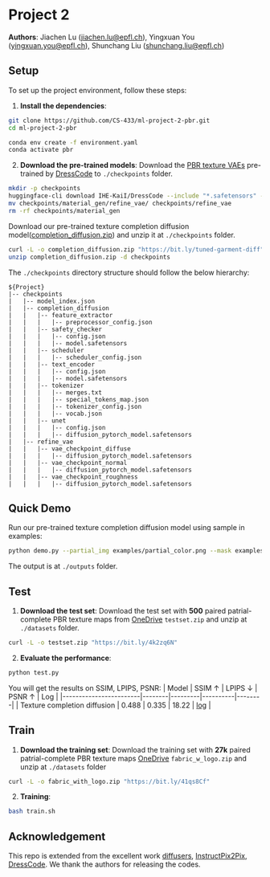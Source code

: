 # Project 2

**Authors**: Jiachen Lu (jiachen.lu@epfl.ch), Yingxuan You (yingxuan.you@epfl.ch), Shunchang Liu (shunchang.liu@epfl.ch)

## Setup

To set up the project environment, follow these steps:

1. **Install the dependencies**:
```bash
git clone https://github.com/CS-433/ml-project-2-pbr.git
cd ml-project-2-pbr

conda env create -f environment.yaml
conda activate pbr
```
2. **Download the pre-trained models**:
Download the [PBR texture VAEs](https://huggingface.co/IHe-KaiI/DressCode/tree/main/material_gen) pre-trained by [DressCode](https://github.com/IHe-KaiI/DressCode) to ```./checkpoints``` folder.

```bash
mkdir -p checkpoints
huggingface-cli download IHE-KaiI/DressCode --include "*.safetensors" --local-dir ./checkpoints
mv checkpoints/material_gen/refine_vae/ checkpoints/refine_vae
rm -rf checkpoints/material_gen
```

Download our pre-trained texture completion diffusion model([completion_diffusion.zip](https://1drv.ms/f/c/d70f26d613e83858/ErrnQtxxg6ZKjIDdLQYJu6cBMCjvf1ZvNnacwrhAE-S3UQ?e=YBaKl4)) and unzip it at ```./checkpoints``` folder.

```bash
curl -L -o completion_diffusion.zip "https://bit.ly/tuned-garment-diff"
unzip completion_diffusion.zip -d checkpoints
```

The ```./checkpoints``` directory structure should follow the below hierarchy:
```
${Project}  
|-- checkpoints  
|   |-- model_index.json
|   |-- completion_diffusion
|   |   |-- feature_extractor
|   |   |   |-- preprocessor_config.json
|   |   |-- safety_checker
|   |   |   |-- config.json
|   |   |   |-- model.safetensors
|   |   |-- scheduler
|   |   |   |-- scheduler_config.json
|   |   |-- text_encoder
|   |   |   |-- config.json
|   |   |   |-- model.safetensors
|   |   |-- tokenizer
|   |   |   |-- merges.txt
|   |   |   |-- special_tokens_map.json
|   |   |   |-- tokenizer_config.json
|   |   |   |-- vocab.json
|   |   |-- unet
|   |   |   |-- config.json
|   |   |   |-- diffusion_pytorch_model.safetensors
|   |-- refine_vae
|   |   |-- vae_checkpoint_diffuse
|   |   |   |-- diffusion_pytorch_model.safetensors
|   |   |-- vae_checkpoint_normal
|   |   |   |-- diffusion_pytorch_model.safetensors
|   |   |-- vae_checkpoint_roughness
|   |   |   |-- diffusion_pytorch_model.safetensors
```

## Quick Demo
Run our pre-trained texture completion diffusion model using sample in examples:
```bash
python demo.py --partial_img examples/partial_color.png --mask examples/mask.png
```
The output is at `./outputs` folder.

## Test
1. **Download the test set**:
Download the test set with **500** paired patrial-complete PBR texture maps from [OneDrive](https://1drv.ms/f/c/d70f26d613e83858/ErrnQtxxg6ZKjIDdLQYJu6cBMCjvf1ZvNnacwrhAE-S3UQ?e=nd1okN) ```testset.zip``` and unzip at ```./datasets``` folder.

```bash
curl -L -o testset.zip "https://bit.ly/4k2zq6N"
```

2. **Evaluate the performance**:
```bash
python test.py
```
You will get the results on SSIM, LPIPS, PSNR:
| Model                  | SSIM ↑ |  LPIPS ↓ |  PSNR ↑ | Log | 
|------------------------|--------|---------|----------|--------|
| Texture completion diffusion      | 0.488   | 0.335 | 18.22 | [log](logs/metrics.json) |

## Train
1. **Download the training set**:
Download the training set with **27k** paired patrial-complete PBR texture maps [OneDrive](https://1drv.ms/f/c/d70f26d613e83858/ErrnQtxxg6ZKjIDdLQYJu6cBMCjvf1ZvNnacwrhAE-S3UQ?e=nd1okN) ```fabric_w_logo.zip``` and unzip at ```./datasets``` folder

```bash
curl -L -o fabric_with_logo.zip "https://bit.ly/41qs8Cf"
```
2. **Training**:
```bash
bash train.sh
```

## Acknowledgement
This repo is extended from the excellent work [diffusers](https://github.com/huggingface/diffusers), [InstructPix2Pix](https://huggingface.co/docs/diffusers/main/en/api/pipelines/pix2pix), [DressCode](https://github.com/IHe-KaiI/DressCode/tree/main). We thank the authors for releasing the codes.